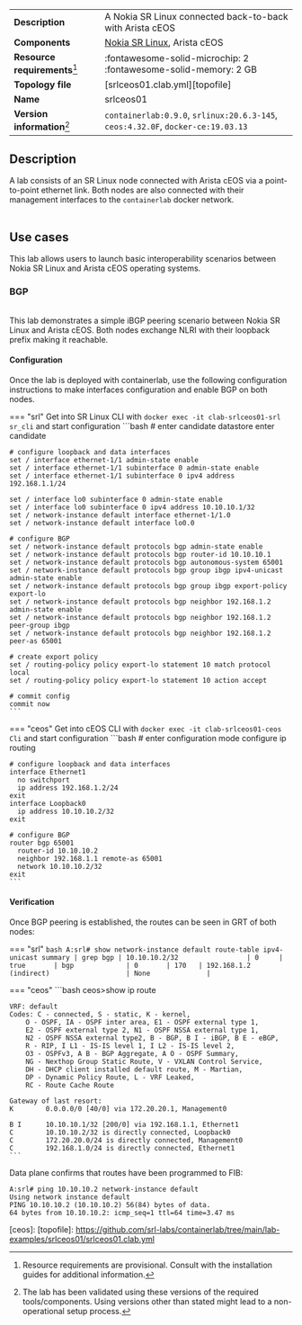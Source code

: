 |                               |                                                                                  |
| ----------------------------- | -------------------------------------------------------------------------------- |
| **Description**               | A Nokia SR Linux connected back-to-back with Arista cEOS                         |
| **Components**                | [Nokia SR Linux][srl], Arista cEOS                                               |
| **Resource requirements**[^1] | :fontawesome-solid-microchip: 2 <br/>:fontawesome-solid-memory: 2 GB             |
| **Topology file**             | [srlceos01.clab.yml][topofile]                                                   |
| **Name**                      | srlceos01                                                                        |
| **Version information**[^2]   | `containerlab:0.9.0`, `srlinux:20.6.3-145`, `ceos:4.32.0F`, `docker-ce:19.03.13` |

## Description
A lab consists of an SR Linux node connected with Arista cEOS via a point-to-point ethernet link. Both nodes are also connected with their management interfaces to the `containerlab` docker network.

<div class="mxgraph" style="max-width:100%;border:1px solid transparent;margin:0 auto; display:block;" data-mxgraph="{&quot;page&quot;:0,&quot;zoom&quot;:1.5,&quot;highlight&quot;:&quot;#0000ff&quot;,&quot;nav&quot;:true,&quot;check-visible-state&quot;:true,&quot;resize&quot;:true,&quot;url&quot;:&quot;https://raw.githubusercontent.com/srl-labs/containerlab/diagrams/srlceos01.drawio&quot;}"></div>

## Use cases
This lab allows users to launch basic interoperability scenarios between Nokia SR Linux and Arista cEOS operating systems.

### BGP
<div class="mxgraph" style="max-width:100%;border:1px solid transparent;margin:0 auto; display:block;" data-mxgraph="{&quot;page&quot;:1,&quot;zoom&quot;:1.5,&quot;highlight&quot;:&quot;#0000ff&quot;,&quot;nav&quot;:true,&quot;check-visible-state&quot;:true,&quot;resize&quot;:true,&quot;url&quot;:&quot;https://raw.githubusercontent.com/srl-labs/containerlab/diagrams/srlceos01.drawio&quot;}"></div>

This lab demonstrates a simple iBGP peering scenario between Nokia SR Linux and Arista cEOS. Both nodes exchange NLRI with their loopback prefix making it reachable.

#### Configuration
Once the lab is deployed with containerlab, use the following configuration instructions to make interfaces configuration and enable BGP on both nodes.

=== "srl"
    Get into SR Linux CLI with `docker exec -it clab-srlceos01-srl sr_cli` and start configuration
    ```bash
    # enter candidate datastore
    enter candidate

    # configure loopback and data interfaces
    set / interface ethernet-1/1 admin-state enable
    set / interface ethernet-1/1 subinterface 0 admin-state enable
    set / interface ethernet-1/1 subinterface 0 ipv4 address 192.168.1.1/24

    set / interface lo0 subinterface 0 admin-state enable
    set / interface lo0 subinterface 0 ipv4 address 10.10.10.1/32
    set / network-instance default interface ethernet-1/1.0
    set / network-instance default interface lo0.0

    # configure BGP
    set / network-instance default protocols bgp admin-state enable
    set / network-instance default protocols bgp router-id 10.10.10.1
    set / network-instance default protocols bgp autonomous-system 65001
    set / network-instance default protocols bgp group ibgp ipv4-unicast admin-state enable
    set / network-instance default protocols bgp group ibgp export-policy export-lo
    set / network-instance default protocols bgp neighbor 192.168.1.2 admin-state enable
    set / network-instance default protocols bgp neighbor 192.168.1.2 peer-group ibgp
    set / network-instance default protocols bgp neighbor 192.168.1.2 peer-as 65001

    # create export policy
    set / routing-policy policy export-lo statement 10 match protocol local
    set / routing-policy policy export-lo statement 10 action accept

    # commit config
    commit now
    ```
=== "ceos"
    Get into cEOS CLI with `docker exec -it clab-srlceos01-ceos Cli` and start configuration
    ```bash
    # enter configuration mode
    configure
    ip routing

    # configure loopback and data interfaces
    interface Ethernet1
      no switchport
      ip address 192.168.1.2/24
    exit
    interface Loopback0
      ip address 10.10.10.2/32
    exit

    # configure BGP
    router bgp 65001
      router-id 10.10.10.2
      neighbor 192.168.1.1 remote-as 65001
      network 10.10.10.2/32
    exit
    ```

#### Verification
Once BGP peering is established, the routes can be seen in GRT of both nodes:

=== "srl"
    ```bash
    A:srl# show network-instance default route-table ipv4-unicast summary | grep bgp
    | 10.10.10.2/32                 | 0     | true       | bgp             | 0       | 170   | 192.168.1.2 (indirect)                   | None              |
    ```

=== "ceos"
    ```bash
    ceos>show ip route

    VRF: default
    Codes: C - connected, S - static, K - kernel,
        O - OSPF, IA - OSPF inter area, E1 - OSPF external type 1,
        E2 - OSPF external type 2, N1 - OSPF NSSA external type 1,
        N2 - OSPF NSSA external type2, B - BGP, B I - iBGP, B E - eBGP,
        R - RIP, I L1 - IS-IS level 1, I L2 - IS-IS level 2,
        O3 - OSPFv3, A B - BGP Aggregate, A O - OSPF Summary,
        NG - Nexthop Group Static Route, V - VXLAN Control Service,
        DH - DHCP client installed default route, M - Martian,
        DP - Dynamic Policy Route, L - VRF Leaked,
        RC - Route Cache Route

    Gateway of last resort:
    K        0.0.0.0/0 [40/0] via 172.20.20.1, Management0

    B I      10.10.10.1/32 [200/0] via 192.168.1.1, Ethernet1
    C        10.10.10.2/32 is directly connected, Loopback0
    C        172.20.20.0/24 is directly connected, Management0
    C        192.168.1.0/24 is directly connected, Ethernet1
    ```

Data plane confirms that routes have been programmed to FIB:
```
A:srl# ping 10.10.10.2 network-instance default
Using network instance default
PING 10.10.10.2 (10.10.10.2) 56(84) bytes of data.
64 bytes from 10.10.10.2: icmp_seq=1 ttl=64 time=3.47 ms
```



[srl]: https://www.nokia.com/networks/products/service-router-linux-NOS/
[ceos]:
[topofile]: https://github.com/srl-labs/containerlab/tree/main/lab-examples/srlceos01/srlceos01.clab.yml

[^1]: Resource requirements are provisional. Consult with the installation guides for additional information.
[^2]: The lab has been validated using these versions of the required tools/components. Using versions other than stated might lead to a non-operational setup process.

<script type="text/javascript" src="https://viewer.diagrams.net/js/viewer-static.min.js" async></script>